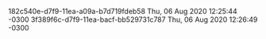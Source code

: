 182c540e-d7f9-11ea-a09a-b7d719fdeb58 Thu, 06 Aug 2020 12:25:44 -0300
3f389f6c-d7f9-11ea-bacf-bb529731c787 Thu, 06 Aug 2020 12:26:49 -0300
